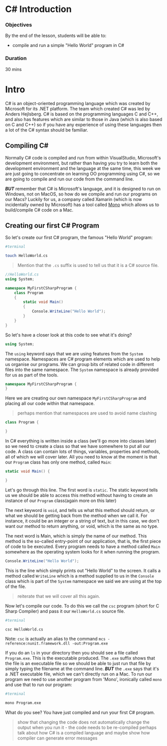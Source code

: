 # C# Introduction

### Objectives

By the end of the lesson, students will be able to:

* compile and run a simple "Hello World" program in C#

### Duration

30 mins

# Intro

C# is an object-oriented programming language which was created by Microsoft for its .NET platform. The team which created C# was led by Anders Hejlsberg. C# is based on the programming languages C and C++, and also has features which are similar to those in Java (which is also based on C and C++) so if you have any experience of using these languages then a lot of the C# syntax should be familiar.

## Compiling C#

Normally C# code is compiled and run from within VisualStudio, Microsoft's development environment, but rather than having you try to learn both the development environment and the language at the same time, this week we are just going to concentrate on learning OO programming using C#, so we are going to compile and run our code from the command line.

___BUT___ remember that C# is Microsoft's language, and it is designed to run on Windows, not on MacOS,  so how do we compile and run our programs on our Macs? Luckily for us, a company called Xamarin (which is now incidentally owned by Microsoft) has a tool called [Mono](http://www.mono-project.com/) which allows us to build/compile C# code on a Mac.

## Creating our first C# Program 
So let's create our first C# program, the famous "Hello World" program:

```zsh
#terminal

touch HelloWorld.cs
```

> Mention that the ```.cs``` suffix is used to tell us that it is a C# source file.

```csharp
//HelloWorld.cs
using System;

namespace MyFirstCSharpProgram {
    class Program
    {
        static void Main()
        {
            Console.WriteLine("Hello World");
        }
    }
}
```

So let's have a closer look at this code to see what it's doing?

```csharp
using System;
```

The ```using``` keyword says that we are using features from the ```System``` namespace. Namespaces are C# program elements which are used to help us organise our programs. We can group bits of related code in different files into the same namespace. The ```System``` namespace is already provided for us as part of the tools.

```csharp
namespace MyFirstCSharpProgram {
}
```

Here we are creating our own namespace ```MyFirstCSharpProgram``` and placing all our code within that namespace. 

> perhaps mention that namespaces are used to avoid name clashing

```csharp
class Program {

}
```

In C# everything is written inside a class (we'll go more into classes later) so we need to create a class so that we have somewhere to put all our code. A class can contain lots of things, variables, properties and methods, all of which we will cover later. All you need to know at the moment is that our ```Program``` class has only one method, called ```Main```:

```csharp
static void Main() {

}
```

Let's go through this line.  The first word is ```static```. The static keyword tells us we should be able to access this method without having to create an instance of our ```Program``` class(again more on this later) 

The next keyword is ```void```, and tells us what this method should return, or what we should be getting back from the method when we call it. For instance, it could be an integer or a string of text, but in this case, we don't want our method to return anything, or void, which is the same as no type. 

The next word is Main, which is simply the name of our method. This method is the so-called entry-point of our application, that is, the first piece of code to be executed. Every program needs to have a method called ```Main``` somewhere as the operating system looks for it when running the program.

```csharp
Console.WriteLine("Hello World");
```

This is the line which simply prints out "Hello World" to the screen. It calls a method called ```WriteLine``` which is a method supplied to us in the ```Console``` class which is part of the ```System``` namespace we said we are using at the top of the file.

> reiterate that we will cover all this again.

Now let's compile our code. To do this we call the ```csc``` program (short for C Sharp Compiler) and pass it our ```HelloWorld.cs``` source file.

```zsh
#terminal

csc HelloWorld.cs
```

Note: ```csc``` is actually an alias to the command ```mcs -reference:nunit.framework.dll -out:Program.exe```

If you do an ```ls``` in your directory then you should see a file called ```Program.exe```. This is the executable produced. The ```.exe``` suffix shows that the file is an executable file so we should be able to just run that file by simply typing the filename at the command line. ___BUT___ the ```.exe``` says that it's a .NET executable file, which we can't directly run on a Mac. To run our program we need to use another program from 'Mono', ironically called ```mono``` and use that to run our program:

```zsh
#terminal

mono Program.exe
```

What do you see? You have just compiled and run your first C# program.

> show that changing the code does not automatically change the output when you run it - the code needs to be re-compiled
> perhaps talk about how C# is a compiled language and maybe show how compiler can generate error messages